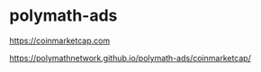 # polymath-ads
https://coinmarketcap.com

https://polymathnetwork.github.io/polymath-ads/coinmarketcap/
